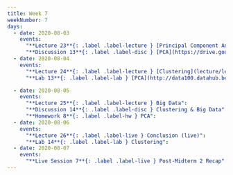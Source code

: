 ```yaml
---
title: Week 7
weekNumber: 7
days:
  - date: 2020-08-03
    events:
      "**Lecture 23**{: .label .label-lecture } [Principal Component Analysis](lecture/lec23)":
      "**Discussion 13**{: .label .label-disc } [PCA](https://drive.google.com/file/d/1qhlSWvnpat55P6ZtbiVb7SZRIFsYK_eZ/view?usp=sharing) ([video](https://www.youtube.com/playlist?list=PLQCcNQgUcDfr-mPBLWPHIUpVR3S5B_krN))":
  - date: 2020-08-04
    events:
      "**Lecture 24**{: .label .label-lecture } [Clustering](lecture/lec24)":
      "**Lab 13**{: .label .label-lab } [PCA](http://data100.datahub.berkeley.edu/hub/user-redirect/git-sync?repo=https://github.com/DS-100/su20&subPath=lab/lab13/) (due Aug. 4)":

  - date: 2020-08-05
    events:
      "**Lecture 25**{: .label .label-lecture } Big Data":
      "**Discussion 14**{: .label .label-disc } Clustering & Big Data":
      "**Homework 8**{: .label .label-hw } PCA":
  - date: 2020-08-06
    events:
      "**Lecture 26**{: .label .label-live } Conclusion (live)":
      "**Lab 14**{: .label .label-lab } Clustering":
  - date: 2020-08-07
    events:
      "**Live Session 7**{: .label .label-live } Post-Midterm 2 Recap":
---
```

